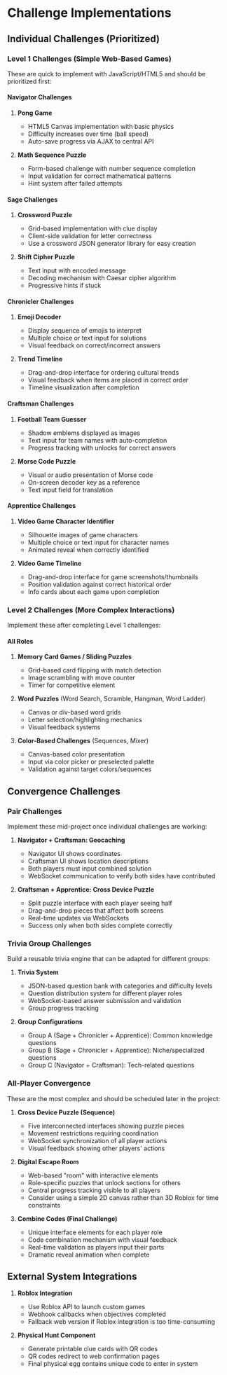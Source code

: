 # Challenge Implementations

## Individual Challenges (Prioritized)

### Level 1 Challenges (Simple Web-Based Games)
These are quick to implement with JavaScript/HTML5 and should be prioritized first:

#### Navigator Challenges
1. **Pong Game**
   - HTML5 Canvas implementation with basic physics
   - Difficulty increases over time (ball speed)
   - Auto-save progress via AJAX to central API

2. **Math Sequence Puzzle**
   - Form-based challenge with number sequence completion
   - Input validation for correct mathematical patterns
   - Hint system after failed attempts

#### Sage Challenges
1. **Crossword Puzzle**
   - Grid-based implementation with clue display
   - Client-side validation for letter correctness
   - Use a crossword JSON generator library for easy creation

2. **Shift Cipher Puzzle**
   - Text input with encoded message
   - Decoding mechanism with Caesar cipher algorithm
   - Progressive hints if stuck

#### Chronicler Challenges
1. **Emoji Decoder**
   - Display sequence of emojis to interpret
   - Multiple choice or text input for solutions
   - Visual feedback on correct/incorrect answers

2. **Trend Timeline**
   - Drag-and-drop interface for ordering cultural trends
   - Visual feedback when items are placed in correct order
   - Timeline visualization after completion

#### Craftsman Challenges
1. **Football Team Guesser**
   - Shadow emblems displayed as images
   - Text input for team names with auto-completion
   - Progress tracking with unlocks for correct answers

2. **Morse Code Puzzle**
   - Visual or audio presentation of Morse code
   - On-screen decoder key as a reference
   - Text input field for translation

#### Apprentice Challenges
1. **Video Game Character Identifier**
   - Silhouette images of game characters
   - Multiple choice or text input for character names
   - Animated reveal when correctly identified

2. **Video Game Timeline**
   - Drag-and-drop interface for game screenshots/thumbnails
   - Position validation against correct historical order
   - Info cards about each game upon completion

### Level 2 Challenges (More Complex Interactions)
Implement these after completing Level 1 challenges:

#### All Roles
1. **Memory Card Games / Sliding Puzzles**
   - Grid-based card flipping with match detection
   - Image scrambling with move counter
   - Timer for competitive element

2. **Word Puzzles** (Word Search, Scramble, Hangman, Word Ladder)
   - Canvas or div-based word grids
   - Letter selection/highlighting mechanics
   - Visual feedback systems

3. **Color-Based Challenges** (Sequences, Mixer)
   - Canvas-based color presentation
   - Input via color picker or preselected palette
   - Validation against target colors/sequences

## Convergence Challenges

### Pair Challenges
Implement these mid-project once individual challenges are working:

1. **Navigator + Craftsman: Geocaching**
   - Navigator UI shows coordinates
   - Craftsman UI shows location descriptions
   - Both players must input combined solution
   - WebSocket communication to verify both sides have contributed

2. **Craftsman + Apprentice: Cross Device Puzzle**
   - Split puzzle interface with each player seeing half
   - Drag-and-drop pieces that affect both screens
   - Real-time updates via WebSockets
   - Success only when both sides complete correctly

### Trivia Group Challenges
Build a reusable trivia engine that can be adapted for different groups:

1. **Trivia System**
   - JSON-based question bank with categories and difficulty levels
   - Question distribution system for different player roles
   - WebSocket-based answer submission and validation
   - Group progress tracking

2. **Group Configurations**
   - Group A (Sage + Chronicler + Apprentice): Common knowledge questions
   - Group B (Sage + Chronicler + Apprentice): Niche/specialized questions
   - Group C (Navigator + Craftsman): Tech-related questions

### All-Player Convergence
These are the most complex and should be scheduled later in the project:

1. **Cross Device Puzzle (Sequence)**
   - Five interconnected interfaces showing puzzle pieces
   - Movement restrictions requiring coordination
   - WebSocket synchronization of all player actions
   - Visual feedback showing other players' actions

2. **Digital Escape Room**
   - Web-based "room" with interactive elements
   - Role-specific puzzles that unlock sections for others
   - Central progress tracking visible to all players
   - Consider using a simple 2D canvas rather than 3D Roblox for time constraints

3. **Combine Codes (Final Challenge)**
   - Unique interface elements for each player role
   - Code combination mechanism with visual feedback
   - Real-time validation as players input their parts
   - Dramatic reveal animation when complete

## External System Integrations

1. **Roblox Integration**
   - Use Roblox API to launch custom games
   - Webhook callbacks when objectives completed
   - Fallback web version if Roblox integration is too time-consuming

2. **Physical Hunt Component**
   - Generate printable clue cards with QR codes
   - QR codes redirect to web confirmation pages
   - Final physical egg contains unique code to enter in system
